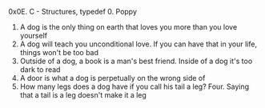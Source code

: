 0x0E. C - Structures, typedef
0. Poppy 
1. A dog is the only thing on earth that loves you more than you love yourself 
2. A dog will teach you unconditional love. If you can have that in your life, things won't be too bad 
3. Outside of a dog, a book is a man's best friend. Inside of a dog it's too dark to read 
4. A door is what a dog is perpetually on the wrong side of 
5. How many legs does a dog have if you call his tail a leg? Four. Saying that a tail is a leg doesn't make it a leg 
